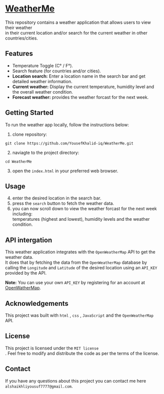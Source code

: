 # [WeatherMe](https://yousefkhalid-iq.github.io/WeatherMe/) 
This repository contains a weather application that allows users to view their weather<br> 
in their current location and/or search for the current weather in other countries/cities.

## Features
  * Temperature Toggle (C° / F°).
  * Search feature (for countries and/or cities).
  * **Location search:** Enter a location name in the search bar and get detailed weather information.
  * **Current weather:** Display the current temperature, humidity level and the overall weather condition.
  * **Forecast weather:** provides the weather forcast for the next week.

## Getting Started
To run the weather app locally, follow the instructions below:<br>
  1. clone repository:
  ```
  git clone https://github.com/YousefKhalid-iq/WeatherMe.git
  ```
  2. naviagte to the project directory:
  ```
  cd WeatherMe
  ```
  3. open the ``index.html`` in your preferred web browser.

## Usage
  4. enter the desired location in the search bar.
  5. press the `` search `` button to fetch the weather data.
  6. you can now scroll down to view the weather forcast for the next week including: <br>
  temperatures (highest and lowest), humidity levels and the weather condition.
  
## API intergation
  This weather application integrates with the `` OpenWeatherMap `` API to get the weather data.<br>
  It does that by fetching the data from the `` OpenWeatherMap `` database by calling the `` Longitude `` and `` Latitude `` of the desired location using an `` API_KEY `` provided by the API.<br>
  
  **Note:** You can use your own `` API_KEY `` by registering for an account at [OpenWatherMap](https://openweathermap.org).
  
  
## Acknowledgements
  This project was built with `` html `` , `` css `` , `` JavaScript `` and the `` OpenWeatherMap `` API.
  
## License
  This project is licensed under the `` MIT license ``<br>.
  Feel free to modify and distribute the code as per the terms of the license.
  
## Contact 
  If you have any questions about this project you can contact me here `` alshaikhliyousuf7777@gmail.com ``.
